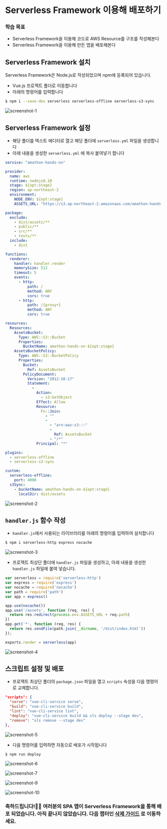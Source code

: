 # Serverless Framework 이용해 배포하기

### 학습 목표

- Serverless Framework을 이용해 코드로 AWS Resource를 구조를 작성해본다
- Serverless Framework을 이용해 만든 앱을 배포해본다



## Serverless Framework 설치

Serverless Framework은 Node.js로 작성되었으며 npm에 등록되어 있습니다.

- Vue.js 프로젝트 폴더로 이동합니다
- 아래의 명령어를 입력합니다

```bash
$ npm i --save-dev serverless serverless-offline serverless-s3-sync
```

![screenshot-1](./images/screenshot-1.png)

## Serverless Framework 설정

- 해당 폴더를 텍스트 에디터로 열고 해당 폴더에 `serverless.yml` 파일을 생성합니다
- 아래 내용을 생성한 `serverless.yml` 에 복사 붙여넣기 합니다

```yaml
service: "amathon-hands-on"

provider:
  name: aws
  runtime: nodejs8.10
  stage: ${opt:stage}
  region: ap-northeast-2
  environment:
    NODE_ENV: ${opt:stage}
    ASSETS_URL: "https://s3.ap-northeast-2.amazonaws.com/amathon-hands-on-${opt:stage}"

package:
  exclude:
    - dist/assets/**
    - public/**
    - src/**
    - tests/**
  include:
    - dist

functions:
  renderer:
    handler: handler.render
    memorySize: 512
    timeout: 5
    events:
      - http:
          path: /
          method: ANY
          cors: true
      - http:
          path: /{proxy+}
          method: ANY
          cors: true

resources:
  Resources:
    AssetsBucket:
      Type: AWS::S3::Bucket
      Properties:
        BucketName: amathon-hands-on-${opt:stage}
    AssetsBucketPolicy:
      Type: AWS::S3::BucketPolicy
      Properties:
        Bucket:
          Ref: AssetsBucket
        PolicyDocument:
          Version: "2012-10-17"
          Statement:
            -
              Action:
                - s3:GetObject
              Effect: Allow
              Resource:
                Fn::Join: 
                  - ""
                  - 
                    - "arn:aws:s3:::"
                    - 
                      Ref: AssetsBucket
                    - "/*"
              Principal: "*"

plugins:
  - serverless-offline
  - serverless-s3-sync

custom:
  serverless-offline:
    port: 4000
  s3Sync:
    - bucketName: amathon-hands-on-${opt:stage}
      localDir: dist/assets
```

![screenshot-2](./images/screenshot-2.png)

## `handler.js` 함수 작성

- `handler.js`에서 사용되는 라이브러리를 아래의 명령어를 입력하여 설치합니다

```bash
$ npm i serverless-http express nocache
```

![screenshot-3](./images/screenshot-3.png)

- 프로젝트 최상단 폴더에 `handler.js` 파일을 생성하고, 아래 내용을 생성한 `handler.js` 파일에 붙여 넣습니다.

```javascript
var serverless = require('serverless-http')
var express = require('express')
var nocache = require('nocache')
var path = require('path')
var app = express()

app.use(nocache())
app.use('/assets', function (req, res) {
  return res.redirect(process.env.ASSETS_URL + req.path)
})
app.get('*', function (req, res) {
  return res.sendFile(path.join(__dirname, '/dist/index.html'))
});

exports.render = serverless(app)
```

![screenshot-4](./images/screenshot-4.png)

## 스크립트 설정 및 배포

- 프로젝트 최상단 폴더의 `package.json` 파일을 열고 `scripts` 속성을 다음 명령어로 교체합니다.

``` json
"scripts": {
  "serve": "vue-cli-service serve",
  "build": "vue-cli-service build",
  "lint": "vue-cli-service lint",
  "deploy": "vue-cli-service build && sls deploy --stage dev",
  "remove": "sls remove --stage dev"
},
```

![screenshot-5](./images/screenshot-5.png)

- 다음 명령어를 입력하면 자동으로 배포가 시작됩니다

```bash
$ npm run deploy
```

![screenshot-6](./images/screenshot-6.png)

![screenshot-7](./images/screenshot-7.png)

![screenshot-9](./images/screenshot-9.png)

![screenshot-10](./images/screenshot-10.png)

### 축하드립니다!🎉🎉 여러분의 SPA 앱이 Serverless Framework을 통해 배포 되었습니다. 아직 끝나지 않았습니다. 다음 챕터인 [삭제 가이드](../4_delete/README.md) 로 이동하세요.